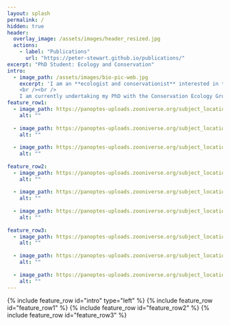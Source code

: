 ```yaml
---
layout: splash
permalink: /
hidden: true
header:
  overlay_image: /assets/images/header_resized.jpg
  actions:
    - label: "Publications"
      url: "https://peter-stewart.github.io/publications/"
excerpt: "PhD Student: Ecology and Conservation"
intro:
  - image_path: /assets/images/bio-pic-web.jpg
    excerpt: 'I am an **ecologist and conservationist** interested in the interface between ecology, animal behaviour, and the human dimensions of conservation. 
    <br /><br />
    I am currently undertaking my PhD with the Conservation Ecology Group at Durham University, supervised by Dr. Wayne Dawson, on the **impacts of invasive prickly pear cacti *(Opuntia sp.)* in Laikipia County, Kenya.** As part of this project I manage [Prickly Pear Project Kenya](https://www.zooniverse.org/projects/peter-dot-stewart/prickly-pear-project-kenya) on Zooniverse.'
feature_row1:
  - image_path: https://panoptes-uploads.zooniverse.org/subject_location/872ae3c1-6824-4328-a199-9fab69aeb9dd.jpeg
    alt: ""
    
  - image_path: https://panoptes-uploads.zooniverse.org/subject_location/1939ab56-241d-4120-8dce-f7462cef51be.jpeg
    alt: ""
    
  - image_path: https://panoptes-uploads.zooniverse.org/subject_location/281b2de6-e411-4a1e-abf2-769196aff5ba.jpeg
    alt: "" 
    
feature_row2:
  - image_path: https://panoptes-uploads.zooniverse.org/subject_location/4d722a30-327f-404e-addc-f431cc280527.jpeg
    alt: ""
    
  - image_path: https://panoptes-uploads.zooniverse.org/subject_location/15110af4-ffc1-4855-97c2-59176b338a29.jpeg
    alt: ""
    
  - image_path: https://panoptes-uploads.zooniverse.org/subject_location/c2a2cac4-6f83-4e9d-aa8e-07a1d0d98513.jpeg
    alt: "" 
    
feature_row3:
  - image_path: https://panoptes-uploads.zooniverse.org/subject_location/48d8404a-dac9-4f1b-8d65-af0238dc2fca.jpeg
    alt: ""
    
  - image_path: https://panoptes-uploads.zooniverse.org/subject_location/fe8473b2-3206-4211-892d-5a98f36b88df.jpeg
    alt: ""
    
  - image_path: https://panoptes-uploads.zooniverse.org/subject_location/37ba0b0b-1562-4cde-aaba-497673ca891b.jpeg
    alt: "" 
---
```

{% include feature_row id="intro" type="left" %}
{% include feature_row id="feature_row1" %}
{% include feature_row id="feature_row2" %}
{% include feature_row id="feature_row3" %}
